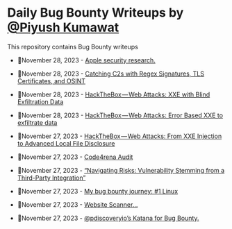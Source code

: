 # Daily Bug Bounty Writeups by [@Piyush Kumawat](https://twitter.com/piyush_supiy) 
This repository contains Bug Bounty writeups

<!-- BLOG-POST-LIST:START -->
 - 💯November 28, 2023 - [Apple security research.](https://medium.com/@abhay2432455/apple-security-research-8780372757be?source=rss------bug_bounty-5) 

 - 💯November 28, 2023 - [Catching C2s with Regex Signatures, TLS Certificates, and OSINT](https://medium.com/@paritoshblogs/catching-c2s-with-regex-signatures-tls-certificates-and-osint-8871d9a46602?source=rss------bug_bounty-5) 

 - 💯November 28, 2023 - [HackTheBox — Web Attacks: XXE with Blind Exfiltration Data](https://medium.com/@harry.hphu/hackthebox-web-attacks-xxe-with-blind-exfiltration-data-123d4be1245e?source=rss------bug_bounty-5) 

 - 💯November 28, 2023 - [HackTheBox — Web Attacks: Error Based XXE to exfiltrate data](https://medium.com/@harry.hphu/hackthebox-web-attacks-error-based-xxe-to-exfiltrate-data-3f577eef18c7?source=rss------bug_bounty-5) 

 - 💯November 27, 2023 - [HackTheBox — Web Attacks: From XXE Injection to Advanced Local File Disclosure](https://medium.com/@harry.hphu/hackthebox-web-attacks-from-xxe-injection-to-advanced-local-file-disclosure-64d1bf5acdca?source=rss------bug_bounty-5) 

 - 💯November 27, 2023 - [Code4rena Audit](https://medium.com/@panoptic_xyz/code4rena-audit-96902468eece?source=rss------bug_bounty-5) 

 - 💯November 27, 2023 - [“Navigating Risks: Vulnerability Stemming from a Third-Party Integration”](https://shubhdeepp.medium.com/navigating-risks-vulnerability-stemming-from-a-third-party-integration-c877d15977d8?source=rss------bug_bounty-5) 

 - 💯November 27, 2023 - [My bug bounty journey: #1 Linux](https://medium.com/@VDMoscar/my-bug-bounty-journey-1-linux-176d3b4f4065?source=rss------bug_bounty-5) 

 - 💯November 27, 2023 - [Website Scanner…](https://medium.com/@psychomong/website-scanner-4856d77bc600?source=rss------bug_bounty-5) 

 - 💯November 27, 2023 - [@pdiscoveryio’s Katana for Bug Bounty.](https://medium.com/@BrownBearSec/pdiscoveryios-katana-for-bug-bounty-1aee11cfae14?source=rss------bug_bounty-5) 
<!-- BLOG-POST-LIST:END -->
